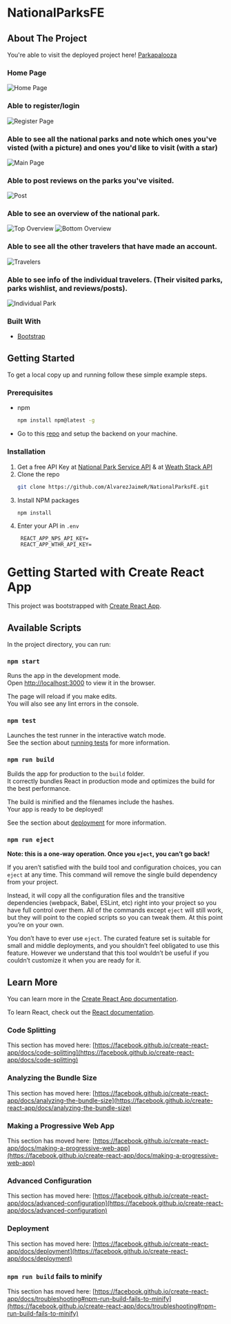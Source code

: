 # NationalParksFE

## About The Project
You're able to visit the deployed project here! [Parkapalooza](https://dry-coast-86029.herokuapp.com/)

### Home Page
![Home Page](https://user-images.githubusercontent.com/80075482/128648510-648dd5fb-7a3b-4bc1-8cb0-99ba83d94f4c.png)
### Able to register/login
![Register Page](https://user-images.githubusercontent.com/80075482/128648562-0722fcac-6746-4f34-8d09-c394a1e0538b.png)
### Able to see all the national parks and note which ones you've visted (with a picture) and ones you'd like to visit (with a star)
![Main Page](https://user-images.githubusercontent.com/80075482/128648602-6a8f99c9-e227-49ee-8381-824e3e7dcd24.png)
### Able to post reviews on the parks you've visited.
![Post](https://user-images.githubusercontent.com/80075482/128648661-c7e2e06a-7c9d-4023-b6ac-3c53830d90d0.png)
### Able to see an overview of the national park.
![Top Overview](https://user-images.githubusercontent.com/80075482/128648739-681642bf-2e1d-4d5d-8d2f-0af4b327ff04.png)
![Bottom Overview](https://user-images.githubusercontent.com/80075482/128648752-b28e89ac-32d5-492e-a22f-beb9dce78086.png)
### Able to see all the other travelers that have made an account.
![Travelers](https://user-images.githubusercontent.com/80075482/128648814-840f8809-f6f5-43c7-b546-0081920b3481.png)
### Able to see info of the individual travelers. (Their visited parks, parks wishlist, and reviews/posts).
![Individual Park](https://user-images.githubusercontent.com/80075482/128648851-08945d06-6a5e-4ca4-a184-f211ed371a65.png)

### Built With
* [Bootstrap](https://getbootstrap.com)

<!-- GETTING STARTED -->
## Getting Started
To get a local copy up and running follow these simple example steps.

### Prerequisites
* npm
  ```sh
  npm install npm@latest -g
  ```
* Go to this [repo](https://github.com/AlvarezJaimeR/NationalParksBE) and setup the backend on your machine.

### Installation

1. Get a free API Key at [National Park Service API](https://www.nps.gov/subjects/developer/api-documentation.htm) & at [Weath Stack API](https://weatherstack.com/documentation)
2. Clone the repo
   ```sh
   git clone https://github.com/AlvarezJaimeR/NationalParksFE.git
   ```
3. Install NPM packages
   ```sh
   npm install
   ```
4. Enter your API in `.env`
   ```JS
    REACT_APP_NPS_API_KEY=
    REACT_APP_WTHR_API_KEY=
   ```
# Getting Started with Create React App

This project was bootstrapped with [Create React App](https://github.com/facebook/create-react-app).

## Available Scripts

In the project directory, you can run:

### `npm start`

Runs the app in the development mode.\
Open [http://localhost:3000](http://localhost:3000) to view it in the browser.

The page will reload if you make edits.\
You will also see any lint errors in the console.

### `npm test`

Launches the test runner in the interactive watch mode.\
See the section about [running tests](https://facebook.github.io/create-react-app/docs/running-tests) for more information.

### `npm run build`

Builds the app for production to the `build` folder.\
It correctly bundles React in production mode and optimizes the build for the best performance.

The build is minified and the filenames include the hashes.\
Your app is ready to be deployed!

See the section about [deployment](https://facebook.github.io/create-react-app/docs/deployment) for more information.

### `npm run eject`

**Note: this is a one-way operation. Once you `eject`, you can’t go back!**

If you aren’t satisfied with the build tool and configuration choices, you can `eject` at any time. This command will remove the single build dependency from your project.

Instead, it will copy all the configuration files and the transitive dependencies (webpack, Babel, ESLint, etc) right into your project so you have full control over them. All of the commands except `eject` will still work, but they will point to the copied scripts so you can tweak them. At this point you’re on your own.

You don’t have to ever use `eject`. The curated feature set is suitable for small and middle deployments, and you shouldn’t feel obligated to use this feature. However we understand that this tool wouldn’t be useful if you couldn’t customize it when you are ready for it.

## Learn More

You can learn more in the [Create React App documentation](https://facebook.github.io/create-react-app/docs/getting-started).

To learn React, check out the [React documentation](https://reactjs.org/).

### Code Splitting

This section has moved here: [https://facebook.github.io/create-react-app/docs/code-splitting](https://facebook.github.io/create-react-app/docs/code-splitting)

### Analyzing the Bundle Size

This section has moved here: [https://facebook.github.io/create-react-app/docs/analyzing-the-bundle-size](https://facebook.github.io/create-react-app/docs/analyzing-the-bundle-size)

### Making a Progressive Web App

This section has moved here: [https://facebook.github.io/create-react-app/docs/making-a-progressive-web-app](https://facebook.github.io/create-react-app/docs/making-a-progressive-web-app)

### Advanced Configuration

This section has moved here: [https://facebook.github.io/create-react-app/docs/advanced-configuration](https://facebook.github.io/create-react-app/docs/advanced-configuration)

### Deployment

This section has moved here: [https://facebook.github.io/create-react-app/docs/deployment](https://facebook.github.io/create-react-app/docs/deployment)

### `npm run build` fails to minify

This section has moved here: [https://facebook.github.io/create-react-app/docs/troubleshooting#npm-run-build-fails-to-minify](https://facebook.github.io/create-react-app/docs/troubleshooting#npm-run-build-fails-to-minify)
